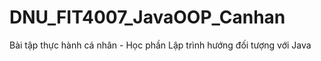 # DNU_FIT4007_JavaOOP_Canhan
Bài tập thực hành cá nhân - Học phần Lập trình hướng đối tượng với Java
